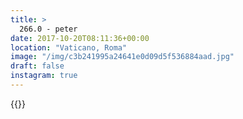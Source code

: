 ```yaml
---
title: >
  266.0 - peter
date: 2017-10-20T08:11:36+00:00
location: "Vaticano, Roma"
image: "/img/c3b241995a24641e0d09d5f536884aad.jpg"
draft: false
instagram: true
---
```


{{<photo src="/img/c3b241995a24641e0d09d5f536884aad.jpg">}}
